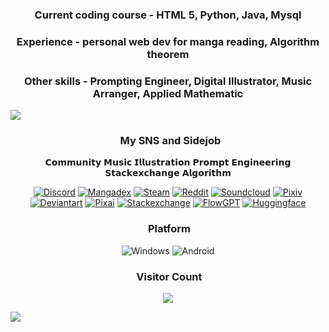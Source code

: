 ### <p align="center">**Current coding course - HTML 5, Python, Java, Mysql**</p>   
### <p align="center">**Experience - personal web dev for manga reading, Algorithm theorem**</p>
### <p align="center">**Other skills - Prompting Engineer, Digital Illustrator, Music Arranger, Applied Mathematic**</p>

<img src="https://user-images.githubusercontent.com/73097560/115834477-dbab4500-a447-11eb-908a-139a6edaec5c.gif">

### <p align="center"> &nbsp; My SNS and Sidejob
<p align="center">𝗖𝗼𝗺𝗺𝘂𝗻𝗶𝘁𝘆 𝗠𝘂𝘀𝗶𝗰 𝗜𝗹𝗹𝘂𝘀𝘁𝗿𝗮𝘁𝗶𝗼𝗻 𝗣𝗿𝗼𝗺𝗽𝘁 𝗘𝗻𝗴𝗶𝗻𝗲𝗲𝗿𝗶𝗻𝗴 𝗦𝘁𝗮𝗰𝗸𝗲𝘅𝗰𝗵𝗮𝗻𝗴𝗲 𝗔𝗹𝗴𝗼𝗿𝗶𝘁𝗵𝗺</p>
<p align="center">
<a href="https://discord.com/users/791277397377941525">
<img alt="Discord" src="https://img.shields.io/badge/-Discord-3929D1?style=for-the-badge&logo=discord&logoColor=white"/></a>
<a href="https://forums.mangadex.org/members/bonayama.642487/#about">
<img alt="Mangadex" src="https://img.shields.io/badge/-Mangadex-C67B39?style=for-the-badge&logo=myanimelist&logoColor=white"/></a>
<a href="https://steamcommunity.com/id/bonayama00">
<img alt="Steam" src="https://img.shields.io/badge/-Steam-2B4888?style=for-the-badge&logo=steam&logoColor=white"/></a>
<a href="https://www.reddit.com/user/bona_yama">
<img alt="Reddit" src="https://img.shields.io/badge/-Reddit-FF4500?style=for-the-badge&logo=reddit&logoColor=white"/></a>
<a href="https://soundcloud.com/bokayamamusic">
<img alt="Soundcloud" src="https://img.shields.io/badge/-Soundcloud-FF6600?style=for-the-badge&logo=soundcloud&logoColor=white"/></a>
<a href="https://www.pixiv.net/en/users/33937306">
<img alt="Pixiv" src="https://img.shields.io/badge/-Pixiv-12b2ED?style=for-the-badge&logo=pixiv&logoColor=white"/></a>
<a href="https://www.deviantart.com/sephiruth">
<img alt="Deviantart" src="https://img.shields.io/badge/-Deviantart-43AA60?style=for-the-badge&logo=deviantart&logoColor=white"/></a>
<a href="https://pixai.art/@bona">
<img alt="Pixai" src="https://img.shields.io/badge/-Pixai-212221?style=for-the-badge&logo=civitai&logoColor=white"/></a>
<a href="https://meta.stackexchange.com/users/1456971/bonayama00?tab=profile">
<img alt="Stackexchange" src="https://img.shields.io/badge/-Stackexchange-0066FF?style=for-the-badge&logo=stackexchange&logoColor=white"/></a>
<a href="https://flowgpt.com/@e70ec0bb-4f95-443f-ae68-d17ee0cc305e?public=1">
<img alt="FlowGPT" src="https://img.shields.io/badge/-Flowgpt-4E5051?style=for-the-badge&logo=openai&logoColor=white"/></a>
<a href="https://huggingface.co/bonayama">
<img alt="Huggingface" src="https://img.shields.io/badge/-Huggingface-F9F61B?style=for-the-badge&logo=crowdai&logoColor=white"/></a>


### <p align="center">  &nbsp;Platform
<p align="center">
<img alt="Windows" src="https://img.shields.io/badge/Windows-0078D6?style=for-the-badge&logo=windows&logoColor=white"/></a>
<img alt="Android" src="https://img.shields.io/badge/Android-3DDC84?style=for-the-badge&logo=android&logoColor=white"/></a>

### <p align="center">  &nbsp;Visitor Count 
<p align="center"><a href="https://visitcount.itsvg.in">
  <img src="https://visitcount.itsvg.in/api?id=scoolharis&label=Profile%20Views&color=7&icon=2&pretty=true" />
</a>
</p>
<img src="https://user-images.githubusercontent.com/73097560/115834477-dbab4500-a447-11eb-908a-139a6edaec5c.gif">




